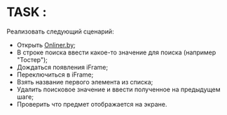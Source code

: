 # TASK : 

Реализовать следующий сценарий:
* Открыть [Onliner.by](https://www.onliner.by/);
* В строке поиска ввести какое-то значение для поиска (например "Тостер");
* Дождаться появления iFrame;
* Переключиться в iFrame;
* Взять название первого элемента из списка;
* Удалить поисковое значение и ввести полученное на предыдущем шаге;
* Проверить что предмет отображается на экране.
